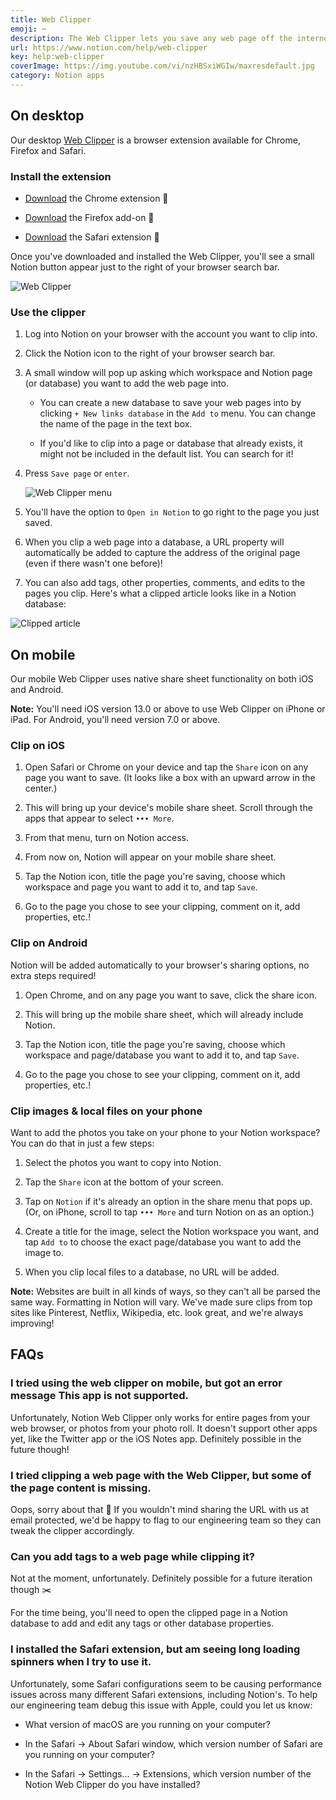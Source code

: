 ```yaml
---
title: Web Clipper
emoji: ✂️
description: The Web Clipper lets you save any web page off the internet to your workspace so you can read or edit it later. You can add this web content to a workspace or page of your choosing, making it easy to build a reading list, collect references and more ✂️
url: https://www.notion.com/help/web-clipper
key: help:web-clipper
coverImage: https://img.youtube.com/vi/nzHBSxiWGIw/maxresdefault.jpg
category: Notion apps
---
```


## On desktop

Our desktop [Web Clipper](https://www.notion.com/web-clipper) is a browser extension available for Chrome, Firefox and Safari.

### Install the extension

* [Download](https://chrome.google.com/webstore/detail/notion-web-clipper/knheggckgoiihginacbkhaalnibhilkk?hl=en) the Chrome extension 🌈

* [Download](https://addons.mozilla.org/en-US/firefox/addon/notion-web-clipper/) the Firefox add-on 🦊

* [Download](https://apps.apple.com/us/app/notion-web-clipper/id1559269364?mt=12) the Safari extension 🧭

Once you've downloaded and installed the Web Clipper, you'll see a small Notion button appear just to the right of your browser search bar.

![Web Clipper](https://images.ctfassets.net/spoqsaf9291f/3aAP7fEb0FWbu9K6pf0V6d/a36f96e884789ca76a4309fd29fa33ef/Web_Clipper.png)

### Use the clipper

1. Log into Notion on your browser with the account you want to clip into.

2. Click the Notion icon to the right of your browser search bar.

3. A small window will pop up asking which workspace and Notion page (or database) you want to add the web page into.

   * You can create a new database to save your web pages into by clicking `+ New links database` in the `Add to` menu. You can change the name of the page in the text box.

   * If you'd like to clip into a page or database that already exists, it might not be included in the default list. You can search for it!

4. Press `Save page` or `enter`.

   ![Web Clipper menu](https://images.ctfassets.net/spoqsaf9291f/2y1X6BuO5mBPc7cy1Ha8n2/7f2ead1bf9acda4ea41db8ab45dd2767/Web_Clipper_menu.png)

5. You'll have the option to `Open in Notion` to go right to the page you just saved.

6. When you clip a web page into a database, a URL property will automatically be added to capture the address of the original page (even if there wasn't one before)!

7. You can also add tags, other properties, comments, and edits to the pages you clip. Here's what a clipped article looks like in a Notion database:

![Clipped article](https://images.ctfassets.net/spoqsaf9291f/7iLNuHaEvcMqnGocq5ajz4/dc09485a8692df9b58c990ff22b3b54d/Clipped_article.png)

## On mobile

Our mobile Web Clipper uses native share sheet functionality on both iOS and Android.

**Note:** You'll need iOS version 13.0 or above to use Web Clipper on iPhone or iPad. For Android, you'll need version 7.0 or above.

### Clip on iOS

1. Open Safari or Chrome on your device and tap the `Share` icon on any page you want to save. (It looks like a box with an upward arrow in the center.)

2. This will bring up your device's mobile share sheet. Scroll through the apps that appear to select `••• More`.

3. From that menu, turn on Notion access.

4. From now on, Notion will appear on your mobile share sheet.

5. Tap the Notion icon, title the page you're saving, choose which workspace and page you want to add it to, and tap `Save`.

6. Go to the page you chose to see your clipping, comment on it, add properties, etc.!

### Clip on Android

Notion will be added automatically to your browser's sharing options, no extra steps required!

1. Open Chrome, and on any page you want to save, click the share icon.

2. This will bring up the mobile share sheet, which will already include Notion.

3. Tap the Notion icon, title the page you're saving, choose which workspace and page/database you want to add it to, and tap `Save`.

4. Go to the page you chose to see your clipping, comment on it, add properties, etc.!

### Clip images & local files on your phone

Want to add the photos you take on your phone to your Notion workspace? You can do that in just a few steps:

1. Select the photos you want to copy into Notion.

2. Tap the `Share` icon at the bottom of your screen.

3. Tap on `Notion` if it's already an option in the share menu that pops up. (Or, on iPhone, scroll to tap `••• More` and turn Notion on as an option.)

4. Create a title for the image, select the Notion workspace you want, and tap `Add to` to choose the exact page/database you want to add the image to.

5. When you clip local files to a database, no URL will be added.

**Note:** Websites are built in all kinds of ways, so they can't all be parsed the same way. Formatting in Notion will vary. We've made sure clips from top sites like Pinterest, Netflix, Wikipedia, etc. look great, and we're always improving!


## FAQs

### I tried using the web clipper on mobile, but got an error message This app is not supported.

Unfortunately, Notion Web Clipper only works for entire pages from your web browser, or photos from your photo roll. It doesn't support other apps yet, like the Twitter app or the iOS Notes app. Definitely possible in the future though!


### I tried clipping a web page with the Web Clipper, but some of the page content is missing.

Oops, sorry about that 🙈 If you wouldn't mind sharing the URL with us at email protected, we'd be happy to flag to our engineering team so they can tweak the clipper accordingly.


### Can you add tags to a web page while clipping it?

Not at the moment, unfortunately. Definitely possible for a future iteration though ✂️

For the time being, you'll need to open the clipped page in a Notion database to add and edit any tags or other database properties.


### I installed the Safari extension, but am seeing long loading spinners when I try to use it.

Unfortunately, some Safari configurations seem to be causing performance issues across many different Safari extensions, including Notion's. To help our engineering team debug this issue with Apple, could you let us know:

* What version of macOS are you running on your computer?

* In the Safari → About Safari window, which version number of Safari are you running on your computer?

* In the Safari → Settings... → Extensions, which version number of the Notion Web Clipper do you have installed?
